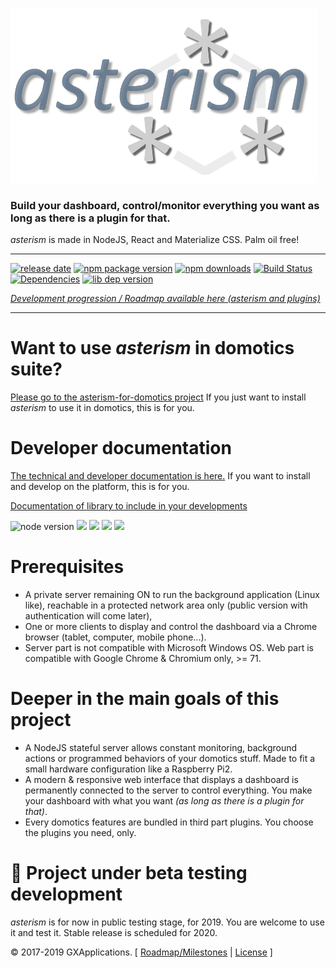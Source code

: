 ![asterism-logo](https://raw.githubusercontent.com/gxapplications/asterism/master/docs/asterism-text.png)

### Build your dashboard, control/monitor everything you want as long as there is a plugin for that.

_asterism_ is made in NodeJS, React and Materialize CSS. Palm oil free!

---

[![release date](https://img.shields.io/github/release-date/gxapplications/asterism.svg)](https://github.com/gxapplications/asterism/releases)
[![npm package version](https://badge.fury.io/js/asterism.svg?logo=npm)](https://www.npmjs.com/package/asterism)
[![npm downloads](https://img.shields.io/npm/dt/asterism.svg?logo=npm&label=npm%20downloads)](https://www.npmjs.com/package/asterism)
[![Build Status](https://travis-ci.org/gxapplications/asterism.png?branch=master&logo=travis)](https://travis-ci.org/gxapplications/asterism)
[![Dependencies](https://david-dm.org/gxapplications/asterism/status.svg?logo=dependabot)](https://david-dm.org/gxapplications/asterism)
[![lib dep version](https://img.shields.io/npm/dependency-version/asterism/asterism-plugin-library.svg)](https://www.npmjs.com/package/asterism-plugin-library)

_[Development progression / Roadmap available here (asterism and plugins)](https://github.com/users/gxapplications/projects/1)_

---

# Want to use _asterism_ in domotics suite? 

[Please go to the asterism-for-domotics project](https://github.com/gxapplications/asterism-for-domotics) If you just want to install _asterism_ to use it in domotics, this is for you.


# Developer documentation

[The technical and developer documentation is here.](https://github.com/gxapplications/asterism/wiki/Developer-documentation) If you want to install and develop on the platform, this is for you.

[Documentation of library to include in your developments](https://gxapplications.github.io/asterism-plugin-library/asterism-plugin-library/2.0.0/index.html)

![node version](https://img.shields.io/badge/node-%3E%3D%208.9.4-pink.svg)
![](https://img.shields.io/npm/dependency-version/asterism/react.svg)
![](https://img.shields.io/npm/dependency-version/asterism/express.svg)
![](https://img.shields.io/npm/dependency-version/asterism/materialize-css.svg)
![](https://img.shields.io/npm/dependency-version/asterism/webpack.svg)


# Prerequisites

- A private server remaining ON to run the background application (Linux like), reachable in a protected network area only (public version with authentication will come later),
- One or more clients to display and control the dashboard via a Chrome browser (tablet, computer, mobile phone...).
- Server part is not compatible with Microsoft Windows OS. Web part is compatible with Google Chrome & Chromium only, >= 71.


# Deeper in the main goals of this project
 
- A NodeJS stateful server allows constant monitoring, background actions or programmed behaviors of your domotics stuff. Made to fit a small hardware configuration like a Raspberry Pi2. 
- A modern & responsive web interface that displays a dashboard is permanently connected to the server to control everything. You make your dashboard with what you want _(as long as there is a plugin for that)_.
- Every domotics features are bundled in third part plugins. You choose the plugins you need, only.


# :construction: Project under beta testing development
_asterism_ is for now in public testing stage, for 2019. You are welcome to use it and test it.
Stable release is scheduled for 2020.

:copyright: 2017-2019 GXApplications. [ [Roadmap/Milestones](https://github.com/gxapplications/asterism/milestones?direction=asc&sort=due_date&state=open) | [License](https://github.com/gxapplications/asterism/blob/master/LICENSE.md) ]
